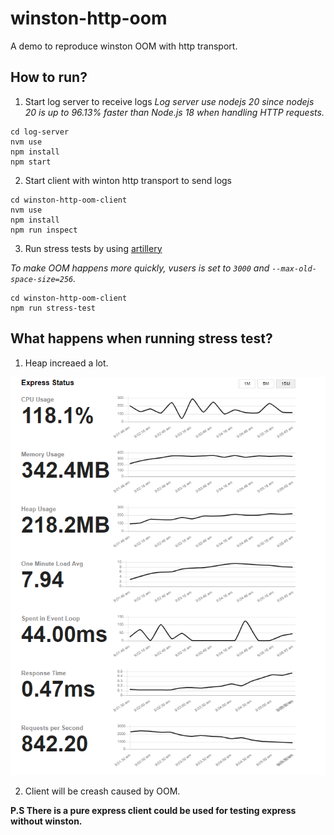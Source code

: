 # winston-http-oom

A demo to reproduce winston OOM with http transport.

## How to run?

1. Start log server to receive logs
_Log server use nodejs 20 since nodejs 20 is up to 96.13% faster than Node.js 18 when handling HTTP requests._

```
cd log-server
nvm use
npm install
npm start
```

2. Start client with winton http transport to send logs


```
cd winston-http-oom-client
nvm use
npm install
npm run inspect
```

3. Run stress tests by using [artillery](https://github.com/artilleryio/artillery)

_To make OOM happens more quickly, vusers is set to `3000` and `--max-old-space-size=256`._

```
cd winston-http-oom-client
npm run stress-test
```

## What happens when running stress test?

1. Heap increaed a lot.

![](./images/heap.png)

2. Client will be creash caused by OOM.

**P.S There is a pure express client could be used for testing express without winston.**
